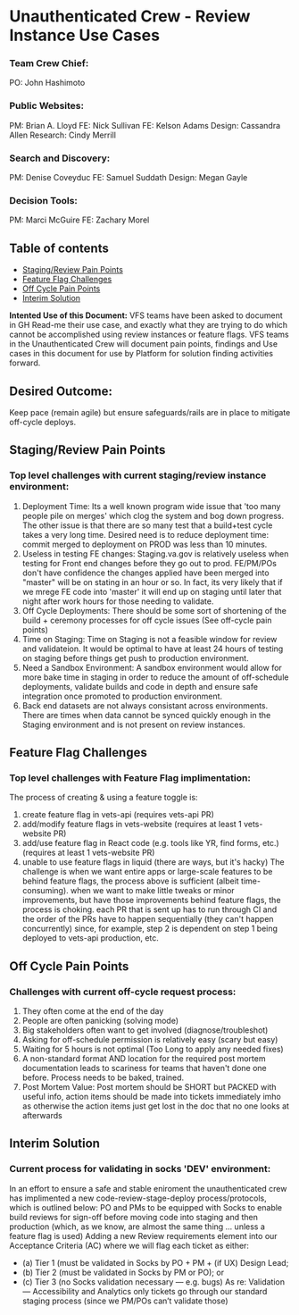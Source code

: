 # Unauthenticated Crew - Review Instance Use Cases 

### Team Crew Chief:
PO: John Hashimoto 

### Public Websites:
PM: Brian A. Lloyd
FE: Nick Sullivan
FE: Kelson Adams
Design: Cassandra Allen
Research: Cindy Merrill

### Search and Discovery:
PM: Denise Coveyduc
FE: Samuel Suddath
Design: Megan Gayle

### Decision Tools:
PM: Marci McGuire
FE: Zachary Morel

## Table of contents
- [Staging/Review Pain Points](#stagingreview-pain-points)
- [Feature Flag Challenges](#feature-flag-challenges)
- [Off Cycle Pain Points](#off-cycle-pain-points) 
- [Interim Solution](#interim-solution)


**Intented Use of this Document:** VFS teams have been asked to document in GH Read-me their use case, and exactly what they are trying to do which cannot be accomplished using review instances or feature flags. 
VFS teams in the Unauthenticated Crew will document pain points, findings and Use cases in this document for use by Platform for solution finding activities forward. 

## Desired Outcome: 
Keep pace (remain agile) but ensure safeguards/rails are in place to mitigate off-cycle deploys. 

## Staging/Review Pain Points 
### Top level challenges with current staging/review instance environment:
1. Deployment Time:  Its a well known program wide issue that 'too many people pile on merges' which clog the system and bog down progress.  The other issue is that there are so many test that a build+test cycle takes a very long time.  Desired need is to reduce deployment time: commit merged to deployment on PROD was less than 10 minutes.
2. Useless in testing FE changes:  Staging.va.gov is relatively useless when testing for Front end changes before they go out to prod.  FE/PM/POs don't have confidence the changes applied have been merged into "master" will be on stating in an hour or so.  In fact, its very likely that if we mrege FE code into 'master' it will end up on staging until later that night after work hours for those needing to validate.
3. Off Cycle Deployments: There should be some sort of shortening of the build + ceremony processes for off cycle issues (See off-cycle pain points)
4. Time on Staging: Time on Staging is not a feasible window for review and validateion. It would be optimal to have at least 24 hours of testing on staging before things get push to production environment. 
5. Need a Sandbox Environment:  A sandbox environment would allow for more bake time in staging in order to reduce the amount of off-schedule deployments, validate builds and code in depth and ensure safe integration once promoted to production environment. 
6. Back end datasets are not always consistant across environments. There are times when data cannot be synced quickly enough in the Staging environment and is not present on review instances.

## Feature Flag Challenges 
### Top level challenges with Feature Flag implimentation: 
The process of creating & using a feature toggle is:
1. create feature flag in vets-api (requires vets-api PR)
2. add/modify feature flags in vets-website (requires at least 1 vets-website PR)
3. add/use feature flag in React code (e.g. tools like YR, find forms, etc.) (requires at least 1 vets-website PR)
4. unable to use feature flags in liquid (there are ways, but it's hacky)
The challenge is when we want entire apps or large-scale features to be behind feature flags, the process above is sufficient (albeit time-consuming).  when we want to make little tweaks or minor improvements, but have those improvements behind feature flags, the process is choking. each PR that is sent up has to run through CI and the order of the PRs have to happen sequentially (they can't happen concurrently) since, for example, step 2 is dependent on step 1 being deployed to vets-api production, etc.

## Off Cycle Pain Points 
### Challenges with current off-cycle request process:
1. They often come at the end of the day
2. People are often panicking (solving mode)
3. Big stakeholders often want to get involved (diagnose/troubleshot)
4. Asking for off-schedule permission is relatively easy (scary but easy)
5. Waiting for 5 hours is not optimal (Too Long to apply any needed fixes)
6. A non-standard format AND location for the required post mortem documentation leads to scariness for teams that haven't done one before.  Process needs to be baked, trained.
7. Post Mortem Value: Post mortem should be SHORT but PACKED with useful info, action items should be made into tickets immediately imho as otherwise the action items just get lost in the doc that no one looks at afterwards

## Interim Solution 
### Current process for validating in socks 'DEV' environment: 
In an effort to ensure a safe and stable eniroment the unauthenticated crew has implimented a new code-review-stage-deploy process/protocols, which is outlined below:
PO and PMs to be equipped with Socks to enable build reviews for sign-off before moving code into staging and then production (which, as we know, are almost the same thing … unless a feature flag is used)
Adding a new Review requirements element into our Acceptance Criteria (AC) where we will flag each ticket as either:
- (a) Tier 1 (must be validated in Socks by PO + PM + (if UX) Design Lead; 
- (b) Tier 2 (must be validated in Socks by PM or PO); or 
- (c) Tier 3 (no Socks validation necessary — e.g. bugs)
As re: Validation — Accessibility and Analytics only tickets go through our standard staging process (since we PM/POs can’t validate those)

